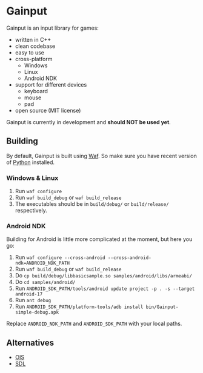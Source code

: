 Gainput
=======

Gainput is an input library for games:

- written in C++
- clean codebase
- easy to use
- cross-platform
  - Windows
  - Linux
  - Android NDK
- support for different devices
  - keyboard
  - mouse
  - pad
- open source (MIT license)

Gainput is currently in development and **should NOT be used yet**.

Building
--------

By default, Gainput is built using [Waf](http://code.google.com/p/waf/). So make sure you have recent version of [Python](http://www.python.org/) installed.

### Windows & Linux

1. Run `waf configure`
1. Run `waf build_debug` or `waf build_release`
1. The executables should be in `build/debug/` or `build/release/` respectively.

### Android NDK

Building for Android is little more complicated at the moment, but here you go:

1. Run `waf configure --cross-android --cross-android-ndk=ANDROID_NDK_PATH`
1. Run `waf build_debug` or `waf build_release`
1. Do `cp build/debug/libbasicsample.so samples/android/libs/armeabi/`
1. Do `cd samples/android/`
1. Run `ANDROID_SDK_PATH/tools/android update project -p . -s --target android-17`
1. Run `ant debug`
1. Run `ANDROID_SDK_PATH/platform-tools/adb install bin/Gainput-simple-debug.apk`

Replace `ANDROID_NDK_PATH` and `ANDROID_SDK_PATH` with your local paths.

Alternatives
------------

- [OIS](https://github.com/wgois/Object-oriented-Input-System--OIS-)
- [SDL](http://www.libsdl.org/)


